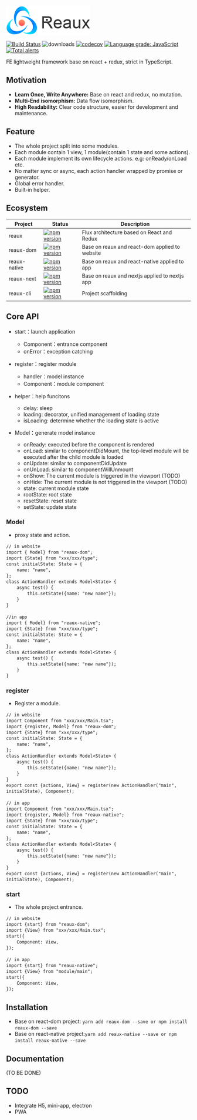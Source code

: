 <img src="./config/logo.png" alt="LOGO" />

[![Build Status](https://travis-ci.com/vocoWone/reaux.svg?branch=master)](https://travis-ci.com/vocoWone/reaux)
![downloads](https://img.shields.io/npm/dt/reaux.svg)
[![codecov](https://codecov.io/gh/vocoWone/reaux/branch/master/graph/badge.svg)](https://codecov.io/gh/vocoWone/reaux)
[![Language grade: JavaScript](https://img.shields.io/lgtm/grade/javascript/g/vocoWone/reaux.svg?logo=lgtm&logoWidth=18)](https://lgtm.com/projects/g/vocoWone/reaux/context:javascript)
[![Total alerts](https://img.shields.io/lgtm/alerts/g/vocoWone/reaux.svg?logo=lgtm&logoWidth=18)](https://lgtm.com/projects/g/vocoWone/reaux/alerts/)

FE lightweight framework base on react + redux, strict in TypeScript.

## Motivation

- **Learn Once, Write Anywhere:** Base on react and redux, no mutation.
- **Multi-End isomorphism:** Data flow isomorphism.
- **High Readability:** Clear code structure, easier for development and maintenance.

## Feature

- The whole project split into some modules.
- Each module contain 1 view, 1 module(contain 1 state and some actions).
- Each module implement its own lifecycle actions. e.g: onReady/onLoad etc.
- No matter sync or async, each action handler wrapped by promise or generator.
- Global error handler.
- Built-in helper.

## Ecosystem

| Project      | Status                                                                                                                 | Description                                    |
| ------------ | ---------------------------------------------------------------------------------------------------------------------- | ---------------------------------------------- |
| reaux        | [![npm version](https://img.shields.io/npm/v/reaux.svg?style=flat)](https://www.npmjs.com/package/reaux)               | Flux architecture based on React and Redux     |
| reaux-dom    | [![npm version](https://img.shields.io/npm/v/reaux-dom.svg?style=flat)](https://www.npmjs.com/package/reaux-dom)       | Base on reaux and react-dom applied to website |
| reaux-native | [![npm version](https://img.shields.io/npm/v/reaux-native.svg?style=flat)](https://www.npmjs.com/package/reaux-native) | Base on reaux and react-native applied to app  |
| reaux-next   | [![npm version](https://img.shields.io/npm/v/reaux-next.svg?style=flat)](https://www.npmjs.com/package/reaux-next)     | Base on reaux and nextjs applied to nextjs app              |
| reaux-cli    | [![npm version](https://img.shields.io/npm/v/reaux-cli.svg?style=flat)](https://www.npmjs.com/package/reaux-cli)       | Project scaffolding                            |

## Core API
- start：launch application
    - Component：entrance component
    - onError：exception catching

- register：register module
    - handler：model instance
    - Component：module component

- helper：help funcitons
  - delay: sleep
  - loading: decorator, unified management of loading state
  - isLoading: determine whether the loading state is active

- Model：generate model instance
  - onReady: executed before the component is rendered
  - onLoad: similar to componentDidMount, the top-level module will be executed after the child module is loaded
  - onUpdate: similar to componentDidUpdate
  - onUnLoad: similar to componentWillUnmount
  - onShow: The current module is triggered in the viewport (TODO)
  - onHide: The current module is not triggered in the viewport (TODO)
  - state: current module state
  - rootState: root state
  - resetState: reset state
  - setState: update state

### Model

- proxy state and action.

```
// in website
import { Model} from "reaux-dom";
import {State} from "xxx/xxx/type";
const initialState: State = {
    name: "name",
};
class ActionHandler extends Model<State> {
    async test() {
        this.setState({name: "new name"});
    }
}

//in app
import { Model} from "reaux-native";
import {State} from "xxx/xxx/type";
const initialState: State = {
    name: "name",
};
class ActionHandler extends Model<State> {
    async test() {
        this.setState({name: "new name"});
    }
}
```

### register

- Register a module.

```
// in website
import Component from "xxx/xxx/Main.tsx";
import {register, Model} from "reaux-dom";
import {State} from "xxx/xxx/type";
const initialState: State = {
    name: "name",
};
class ActionHandler extends Model<State> {
    async test() {
        this.setState({name: "new name"});
    }
}
export const {actions, View} = register(new ActionHandler("main", initialState), Component);

// in app
import Component from "xxx/xxx/Main.tsx";
import {register, Model} from "reaux-native";
import {State} from "xxx/xxx/type";
const initialState: State = {
    name: "name",
};
class ActionHandler extends Model<State> {
    async test() {
        this.setState({name: "new name"});
    }
}
export const {actions, View} = register(new ActionHandler("main", initialState), Component);
```

### start

- The whole project entrance.

```
// in website
import {start} from "reaux-dom";
import {View} from "xxx/xxx/Main.tsx";
start({
    Component: View,
});

// in app
import {start} from "reaux-native";
import {View} from "module/main";
start({
    Component: View,
});
```

## Installation

- Base on react-dom project: `yarn add reaux-dom --save or npm install reaux-dom --save`
- Base on react-native project:`yarn add reaux-native --save or npm install reaux-native --save`

## Documentation

(TO BE DONE)

## TODO
- Integrate H5, mini-app, electron
- PWA
